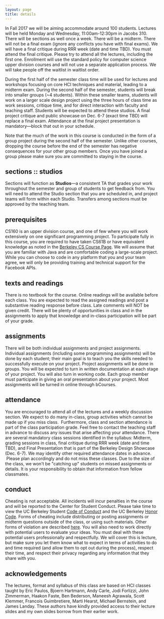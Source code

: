 ```yaml
---
layout: page
title: details
---
```


In Fall 2017 we will be aiming accommodate around 100 students. Lectures will
be held Monday and Wednesday, 11:00am-12:30pm in Jacobs 310. There will be
sections as well once a week. There will be a midterm. There will not be a
final exam (ignore any conflicts you have with final exams). We will have a
final critique during RRR week (date and time TBD). You must attend the final
critique. Please try to attend all the lectures, including the first one.
Enrollment will use the standard policy for computer science upper division
courses and will not use a separate application process. We will take people
off the waitlist in waitlist order.

During the first half of the semester class time will be used for lectures and
workshops focusing on core HCI techniques and material, leading to a midterm
exam. During the second half of the semester, students will break into smaller
groups (~4 students). Within these smaller teams, students will work on a
larger scale design project using the three hours of class time as work
sessions, critique time, and for direct interaction with faculty and teaching
staff. Students will be expected to attend these studios. A final project
critique and public showcase on Dec. 6-7 (exact time TBD) will replace a final
exam. Attendance at the final project presentation is mandatory—block that out
in your schedule.

Note that the much of the work in this course is conducted in the form of a
group project during the second half of the semester. Unlike other courses,
dropping the course before the end of the semester has negative consequences
for your other group members. Once you have joined a group please make sure you
are committed to staying in the course.

## sections :: studios

Sections will function as **Studios**—a consistent TA that grades your work
throughout the semester and group of students to get feedback from. You will
need to attend the Studio section that you are scheduled in, and project teams
will form within each Studio. Transfers among sections must be approved by the
teaching team.

## prerequisites

CS160 is an upper division course, and one of few where you will work
extensively on one significant programming project. To participate fully in
this course, you are required to have taken CS61B or have equivalent knowledge
as noted in the [Berkeley CS Course Page](https://www2.eecs.berkeley.edu/Courses/CS160/).
We will assume that you are familiar with Java and are comfortable coding a
large-scale project. While you can choose to code in any platform that you and
your team agree, we will only be providing training and technical support for
the Facebook APIs.

## texts and readings

There is no textbook for the course. Online readings will be available before
each class. You are expected to read the assigned readings and post a
substantive reading response before class. Late comments will NOT be given
credit. There will be plenty of opportunities in class and in the assignments
to apply that knowledge and in-class participation will be part of your grade.

## assignments

There will be both individual assignments and project assignments. Individual
assignments (including some programming assignments) will be done by each
student; their main goal is to teach you the skills needed to successfully
execute on your project. Project assignments will be done in groups. You will
be expected to turn in written documentation at each stage of your project. You
will also turn in working code. Each group member must participate in giving an
oral presentation about your project. Most assignments will be turned in online
through bCourses.

## attendance

You are encouraged to attend all of the lectures and a weekly discussion
section. We expect to do many in-class, group activities which cannot be made
up if you miss class.  Furthermore, class and section attendance is part of the
class participation grade. Feel free to contact the teaching staff in advance
to discuss any issues that arise affecting your attendance. There are several
mandatory class sessions identified in the syllabus: Midterm, grading sessions
in class, final critique during RRR week (date and time TBD), and Final
Presentation that is part of the Berkeley Design Showcase (Dec. 6-7). We may
identify other required attendance dates in advance.  Please plan accordingly
and do not miss these classes. Due to the size of the class, we won't be
"catching up" students on missed assignments or details. It is your
responsibility to obtain that information from fellow classmates.

## conduct

Cheating is not acceptable. All incidents will incur penalties in the course
and will be reported to the Center for Student Conduct. Please take time to
view the UC Berkeley Student [Code of Conduct][conduct] and the UC Berkeley
[Honor Code][honor]. Forms of cheating include distributing or posting
assignments or midterm questions outside of the class, or using such materials.
Other forms of violation are described [here][others]. You will also need to
work directly with potential users to evaluate your ideas. You must deal with
these potential users professionally and respectfully. We will cover this is
lecture, but make sure you let them know what to expect in terms of activities
to do and time required (and allow them to opt out during the process), respect
their time, and respect their privacy regarding any information that they share
with you.

[conduct]:http://sa.berkeley.edu/code-of-conduct
[honor]:http://teaching.berkeley.edu/berkeley-honor-code
[others]:http://sa.berkeley.edu/conduct/faculty-staff/violations

## acknowledgements

The lectures, format and syllabus of this class are based on HCI classes taught
by Eric Paulos, Bjoern Hartmann, Andy Carle, Jodi Forlizzi, John Zimmerman,
Haakon Faste, Ben Bederson, Maneesh Agrawala, Scott Klemmer, Francois
Guimbretiere, Marti Hearst, Michael Bernstein, and James Landay. These authors
have kindly provided access to their lecture slides and my own slides borrow
from their earlier work.

